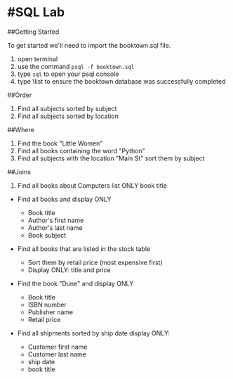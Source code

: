 #SQL Lab
====

##Getting Started

To get started we'll need to import the booktown.sql file.

1. open terminal
2. use the command `psql -f booktown.sql`
3. type `sql` to open your psql console
4. type \list to ensure the booktown database was successfully completed

##Order
1. Find all subjects sorted by subject
2. Find all subjects sorted by location

##Where
1. Find the book "Little Women"
2. Find all books containing the word "Python"
3. Find all subjects with the location "Main St" sort them by subject


##Joins

1. Find all books about Computers list ONLY book title

* Find all books and display ONLY
	* Book title
	* Author's first name
	* Author's last name
	* Book subject

* Find all books that are listed in the stock table
	* Sort them by retail price (most expensive first)
	* Display ONLY: title and price

* Find the book "Dune" and display ONLY
	* Book title
	* ISBN number
	* Publisher name
	* Retail price

* Find all shipments sorted by ship date display ONLY:
	* Customer first name
	* Customer last name
	* ship date
	* book title